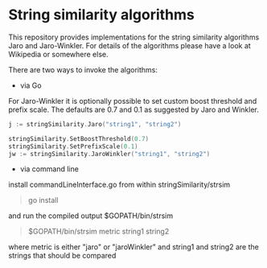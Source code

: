# String similarity algorithms

This repository provides implementations for the string similarity algorithms Jaro and Jaro-Winkler. For details of the algorithms please have a look at Wikipedia or somewhere else.

There are two ways to invoke the algorithms:
* via Go

For Jaro-Winkler it is optionally possible to set custom boost threshold and prefix scale. The defaults are 0.7 and 0.1 as suggested by Jaro and Winkler.

```go
j := stringSimilarity.Jaro("string1", "string2")

stringSimilarity.SetBoostThreshold(0.7)
stringSimilarity.SetPrefixScale(0.1)
jw := stringSimilarity.JaroWinkler("string1", "string2")
```

* via command line

install commandLineInterface.go from within stringSimilarity/strsim
> go install

and run the compiled output $GOPATH/bin/strsim
> $GOPATH/bin/strsim metric string1 string2

where metric is either "jaro" or "jaroWinkler"
and string1 and string2 are the strings that should be compared
